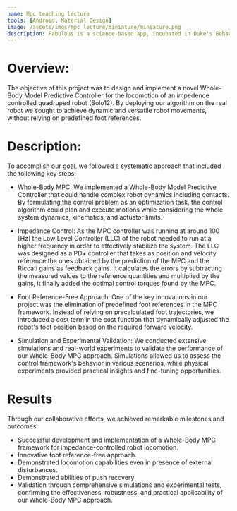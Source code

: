```yaml
---
name: Mpc teaching lecture
tools: [Android, Material Design]
image: /assets/imgs/mpc_lecture/miniature/miniature.png
description: Fabulous is a science-based app, incubated in Duke's Behavioral Economics Lab, that will help you build healthy rituals into your life, just like an elite athlete.
---
```



# Overview:
The objective of this project was to design and implement a novel Whole-Body Model Predictive Controller for the locomotion of an impedence controlled quadruped robot (Solo12). By deploying our algorithm on the real robot we sought to achieve dynamic and versatile robot movements, without relying on predefined foot references.

# Description:
To accomplish our goal, we followed a systematic approach that included the following key steps:


- Whole-Body MPC: We implemented a Whole-Body Model Predictive Controller that could handle complex robot dynamics including contacts. By formulating the control problem as an optimization task, the control algorithm could plan and execute motions while considering the whole system dynamics, kinematics, and actuator limits.

- Impedance Control: As the MPC controller was running at around 100 [Hz] the Low Level Controller (LLC) of the robot needed to run at a higher frequency in order to effectively stabilize the system. The LLC was designed as a PD+ controller that takes as position and velocity reference the ones obtained by the prediction of the MPC and the Riccati gains as feedback gains. It calculates the errors by subtracting the measured values to the reference quantities and multiplied by the gains, it finally added the optimal control torques found by the MPC.

- Foot Reference-Free Approach: One of the key innovations in our project was the elimination of predefined foot references in the MPC framework. Instead of relying on precalculated foot trajectories, we introduced a cost term in the cost function that dynamically adjusted the robot's foot position based on the required forward velocity.

- Simulation and Experimental Validation: We conducted extensive simulations and real-world experiments to validate the performance of our Whole-Body MPC approach. Simulations allowed us to assess the control framework's behavior in various scenarios, while physical experiments provided practical insights and fine-tuning opportunities.

# Results
Through our collaborative efforts, we achieved remarkable milestones and outcomes:

- Successful development and implementation of a Whole-Body MPC framework for impedance-controlled robot locomotion.
- Innovative foot reference-free approach.
- Demonstrated locomotion capabilities even in presence of external disturbances.
- Demonstrated abilities of push recovery
- Validation through comprehensive simulations and experimental tests, confirming the effectiveness, robustness, and practical applicability of our Whole-Body MPC approach.